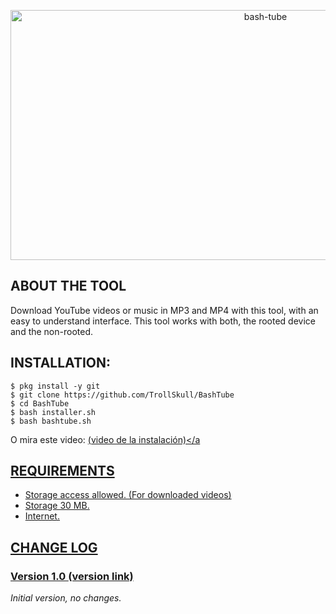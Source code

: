<p align="center">
<a href="https://www.youtube.com/channel/UCoY5RcO9xDRKOw2oqfcDXKA"><img title="bash-tube" src="https://user-images.githubusercontent.com/64570084/110996088-b2dd5d80-837b-11eb-8b98-b89caa629f3a.jpg" width="800" height="400"></a>
</p>

## ABOUT THE TOOL
Download YouTube videos or music in MP3 and MP4 with this tool, with an easy to understand interface.
This tool works with both, the rooted device and the non-rooted.

## INSTALLATION:
```
$ pkg install -y git
$ git clone https://github.com/TrollSkull/BashTube
$ cd BashTube
$ bash installer.sh
$ bash bashtube.sh
```
O mira este video: <a href="http://github.com/TrollSkull/BashTube">(video de la instalación)</a

## REQUIREMENTS
- Storage access allowed. (For downloaded videos)
- Storage 30 MB.
- Internet.

## CHANGE LOG

### Version 1.0 <a href="http://github.com/TrollSkull/BashTube">(version link)</a>

_Initial version, no changes._ 

